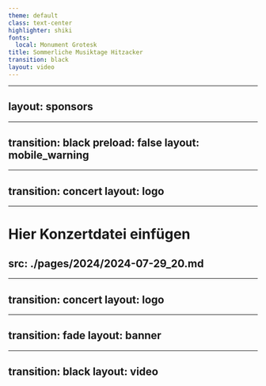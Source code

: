 ```yaml
---
theme: default
class: text-center
highlighter: shiki
fonts:
  local: Monument Grotesk
title: Sommerliche Musiktage Hitzacker
transition: black
layout: video
---
```

---
layout: sponsors
---
---
transition: black
preload: false
layout: mobile_warning
---
<!-- <AudioPlayer audioSrc="/audio_alert_2023.mp3" /> -->
---
transition: concert
layout: logo
---
---
# Hier Konzertdatei einfügen
src: ./pages/2024/2024-07-29_20.md
---
---
transition: concert
layout: logo
---
---
transition: fade
layout: banner
---
---
transition: black
layout: video
---